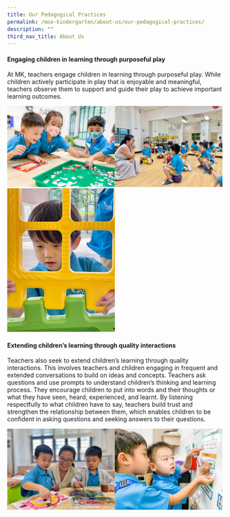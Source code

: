 ```yaml
---
title: Our Pedagogical Practices
permalink: /moe-kindergarten/about-us/our-pedagogical-practices/
description: ""
third_nav_title: About Us
---
```

#### Engaging children in learning through purposeful play
At MK, teachers engage children in learning through purposeful play. While children actively participate in play that is enjoyable and meaningful, teachers observe them to support and guide their play to achieve important learning outcomes.


<img src="/images/mk1.jpg" style="width: 250px;"><img src="/images/mk2.jpg" style="width: 250px;"> <br><img src="/images/mk3.jpg" style="width: 250px;">

#### Extending children’s learning through quality interactions
Teachers also seek to extend children’s learning through quality interactions. This involves teachers and children engaging in frequent and extended conversations to build on ideas and concepts.
Teachers ask questions and use prompts to understand children’s thinking and learning process. They encourage children to put into words and their thoughts or what they have seen, heard, experienced, and learnt.
By listening respectfully to what children have to say, teachers build trust and strengthen the relationship between them, which enables children to be confident in asking questions and seeking answers to their questions.

<img src="/images/mk4.jpg" style="width: 250px; float:left;"><img src="/images/mk5.jpg" style="width: 250px;">